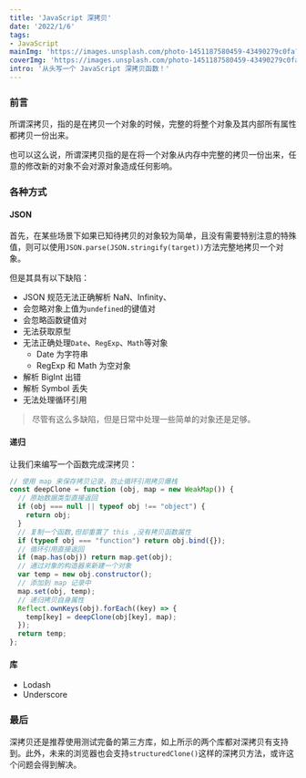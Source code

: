 ```yaml
---
title: 'JavaScript 深拷贝'
date: '2022/1/6'
tags:
- JavaScript
mainImg: 'https://images.unsplash.com/photo-1451187580459-43490279c0fa?crop=entropy&cs=tinysrgb&fit=max&fm=jpg&ixid=MnwxNjUyNjZ8MHwxfHJhbmRvbXx8fHx8fHx8fDE2NDE0Nzc4MTI&ixlib=rb-1.2.1&q=80&w=1080'
coverImg: 'https://images.unsplash.com/photo-1451187580459-43490279c0fa?crop=entropy&cs=tinysrgb&fit=max&fm=jpg&ixid=MnwxNjUyNjZ8MHwxfHJhbmRvbXx8fHx8fHx8fDE2NDE0Nzc4MTI&ixlib=rb-1.2.1&q=80&w=400'
intro: '从头写一个 JavaScript 深拷贝函数！'
---
```


### 前言

所谓深拷贝，指的是在拷贝一个对象的时候，完整的将整个对象及其内部所有属性都拷贝一份出来。

也可以这么说，所谓深拷贝指的是在将一个对象从内存中完整的拷贝一份出来，任意的修改新的对象不会对源对象造成任何影响。

### 各种方式

#### JSON

首先，在某些场景下如果已知待拷贝的对象较为简单，且没有需要特别注意的特殊值，则可以使用`JSON.parse(JSON.stringify(target))`方法完整地拷贝一个对象。

但是其具有以下缺陷：

- JSON 规范无法正确解析 NaN、Infinity、
- 会忽略对象上值为`undefined`的键值对
- 会忽略函数键值对
- 无法获取原型
- 无法正确处理`Date`、`RegExp`、`Math`等对象
  - Date 为字符串
  - RegExp 和 Math 为空对象
- 解析 BigInt 出错
- 解析 Symbol 丢失
- 无法处理循环引用

> 尽管有这么多缺陷，但是日常中处理一些简单的对象还是足够。



#### 递归

让我们来编写一个函数完成深拷贝：

```js
// 使用 map 来保存拷贝记录，防止循环引用拷贝爆栈
const deepClone = function (obj, map = new WeakMap()) {
  // 原始数据类型直接返回
  if (obj === null || typeof obj !== "object") {
    return obj;
  }
  // 复制一个函数,但却重置了 this ,没有拷贝函数属性
  if (typeof obj === "function") return obj.bind({});
  // 循环引用直接返回
  if (map.has(obj)) return map.get(obj);
  // 通过对象的构造器来新建一个对象
  var temp = new obj.constructor();
  // 添加到 map 记录中
  map.set(obj, temp);
  // 递归拷贝自身属性
  Reflect.ownKeys(obj).forEach((key) => {
    temp[key] = deepClone(obj[key], map);
  });
  return temp;
};
```

#### 库

- Lodash
- Underscore

### 最后

深拷贝还是推荐使用测试完备的第三方库，如上所示的两个库都对深拷贝有支持到。此外，未来的浏览器也会支持`structuredClone()`这样的深拷贝方法，或许这个问题会得到解决。
